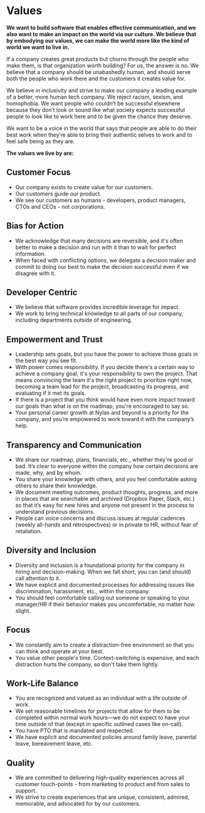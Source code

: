 # Values

**We want to build software that enables effective communication, and we also want to make an impact on the world via our culture. We believe that by embodying our values, we can make the world more like the kind of world we want to live in.**

If a company creates great products but churns through the people who make them, is that organization worth building? For us, the answer is no. We believe that a company should be unabashedly human, and should serve both the people who work there and the customers it creates value for.

We believe in inclusivity and strive to make our company a leading example of a better, more human tech company. We reject racism, sexism, and homophobia. We want people who couldn’t be successful elsewhere because they don’t look or sound like what society expects successful people to look like to work here and to be given the chance they deserve.

We want to be a voice in the world that says that people are able to do their best work when they’re able to bring their authentic selves to work and to feel safe being as they are.

**The values we live by are:**

## Customer Focus
- Our company exists to create value for our customers.
- Our customers guide our product.
- We see our customers as humans - developers, product managers, CTOs and CEOs - not corporations.

## Bias for Action
- We acknowledge that many decisions are reversible, and it's often better to make a decision and run with it than to wait for perfect information.
- When faced with conflicting options, we delegate a decision maker and commit to doing our best to make the decision successful even if we disagree with it.

## Developer Centric
- We believe that software provides incredible leverage for impact.
- We work to bring technical knowledge to all parts of our company, including departments outside of engineering.

## Empowerment and Trust

- Leadership sets goals, but you have the power to achieve those goals in the best way you see fit.
- With power comes responsibility. If you decide there's a certain way to achieve a company goal, it's your responsibility to own the project. That means convincing the team it's the right project to prioritize right now, becoming a team lead for the project, broadcasting its progress, and evaluating if it met its goals.
- If there is a project that you think would have even more impact toward our goals than what is on the roadmap, you're encouraged to say so.
- Your personal career growth at Nylas and beyond is a priority for the company, and you’re empowered to work toward it with the company’s help.

## Transparency and Communication

- We share our roadmap, plans, financials, etc., whether they're good or bad. It’s clear to everyone within the company how certain decisions are made, why, and by whom.
- You share your knowledge with others, and you feel comfortable asking others to share their knowledge.
- We document meeting outcomes, product thoughts, progress, and more in places that are searchable and archived (Dropbox Paper, Slack, etc.) so that it’s easy for new hires and anyone not present in the process to understand previous decisions.
- People can voice concerns and discuss issues at regular cadences (weekly all-hands and retrospectives) or in private to HR, without fear of retaliation.

## Diversity and Inclusion

- Diversity and inclusion is a foundational priority for the company in hiring and decision-making. When we fall short, you can (and should) call attention to it.
- We have explicit and documented processes for addressing issues like discrimination, harassment, etc., within the company.
- You should feel comfortable calling out someone or speaking to your manager/HR if their behavior makes you uncomfortable, no matter how slight.

## Focus

- We constantly aim to create a distraction-free environment so that you can think and operate at your best.
- You value other people's time. Context-switching is expensive, and each distraction hurts the company, so don't take them lightly.

## Work-Life Balance

- You are recognized and valued as an individual with a life outside of work.
- We set reasonable timelines for projects that allow for them to be completed within normal work hours—we do not expect to have your time outside of that (except in specific outlined cases like on-call).
- You have PTO that is mandated and respected.
- We have explicit and documented policies around family leave, parental leave, bereavement leave, etc.

## Quality

- We are committed to delivering high-quality experiences across all customer touch-points - from marketing to product and from sales to support.
- We strive to create experiences that are unique, consistent, admired, memorable, and advocated for by our customers.
